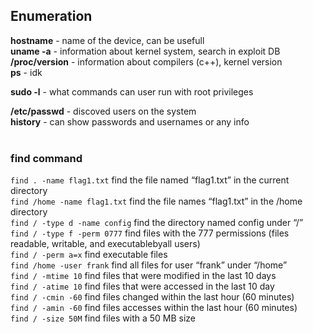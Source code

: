 ## Enumeration

**hostname** - name of the device, can be usefull <br>
**uname -a** - information about kernel system, search in exploit DB <br>
**/proc/version** - information about compilers (c++), kernel version <br>
**ps** - idk <br>

**sudo -l** - what commands can user run with root privileges <br>

**/etc/passwd** - discoved users on the system <br>
**history** - can show passwords and usernames or any info <br> <br>
### find command
`find . -name flag1.txt` find the file named “flag1.txt” in the current directory <br>
`find /home -name flag1.txt` find the file names “flag1.txt” in the /home directory <br>
`find / -type d -name config` find the directory named config under “/” <br>
`find / -type f -perm 0777` find files with the 777 permissions (files readable, writable, and executablebyall users) <br>
`find / -perm a=x` find executable files <br>
`find /home -user frank` find all files for user “frank” under “/home” <br>
`find / -mtime 10` find files that were modified in the last 10 days <br>
`find / -atime 10` find files that were accessed in the last 10 day <br>
`find / -cmin -60` find files changed within the last hour (60 minutes) <br>
`find / -amin -60` find files accesses within the last hour (60 minutes) <br>
`find / -size 50M` find files with a 50 MB size <br>